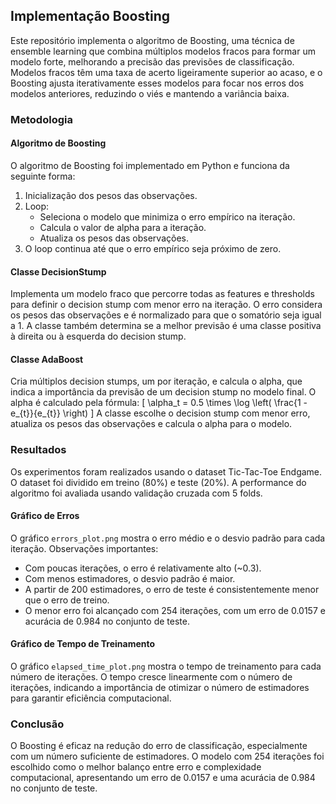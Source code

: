 ## Implementação Boosting

Este repositório implementa o algoritmo de Boosting, uma técnica de ensemble learning que combina múltiplos modelos fracos para formar um modelo forte, melhorando a precisão das previsões de classificação. Modelos fracos têm uma taxa de acerto ligeiramente superior ao acaso, e o Boosting ajusta iterativamente esses modelos para focar nos erros dos modelos anteriores, reduzindo o viés e mantendo a variância baixa.

### Metodologia
#### Algoritmo de Boosting
O algoritmo de Boosting foi implementado em Python e funciona da seguinte forma:

1. Inicialização dos pesos das observações.
2. Loop:
   - Seleciona o modelo que minimiza o erro empírico na iteração.
   - Calcula o valor de alpha para a iteração.
   - Atualiza os pesos das observações.
3. O loop continua até que o erro empírico seja próximo de zero.

#### Classe DecisionStump
Implementa um modelo fraco que percorre todas as features e thresholds para definir o decision stump com menor erro na iteração. O erro considera os pesos das observações e é normalizado para que o somatório seja igual a 1. A classe também determina se a melhor previsão é uma classe positiva à direita ou à esquerda do decision stump.

#### Classe AdaBoost
Cria múltiplos decision stumps, um por iteração, e calcula o alpha, que indica a importância da previsão de um decision stump no modelo final. O alpha é calculado pela fórmula:
\[ \alpha_t = 0.5 \times \log \left( \frac{1 - e_{t}}{e_{t}} \right) \]
A classe escolhe o decision stump com menor erro, atualiza os pesos das observações e calcula o alpha para o modelo.

### Resultados
Os experimentos foram realizados usando o dataset Tic-Tac-Toe Endgame. O dataset foi dividido em treino (80%) e teste (20%). A performance do algoritmo foi avaliada usando validação cruzada com 5 folds.

#### Gráfico de Erros
O gráfico `errors_plot.png` mostra o erro médio e o desvio padrão para cada iteração. Observações importantes:
- Com poucas iterações, o erro é relativamente alto (~0.3).
- Com menos estimadores, o desvio padrão é maior.
- A partir de 200 estimadores, o erro de teste é consistentemente menor que o erro de treino.
- O menor erro foi alcançado com 254 iterações, com um erro de 0.0157 e acurácia de 0.984 no conjunto de teste.

#### Gráfico de Tempo de Treinamento
O gráfico `elapsed_time_plot.png` mostra o tempo de treinamento para cada número de iterações. O tempo cresce linearmente com o número de iterações, indicando a importância de otimizar o número de estimadores para garantir eficiência computacional.

### Conclusão
O Boosting é eficaz na redução do erro de classificação, especialmente com um número suficiente de estimadores. O modelo com 254 iterações foi escolhido como o melhor balanço entre erro e complexidade computacional, apresentando um erro de 0.0157 e uma acurácia de 0.984 no conjunto de teste.
